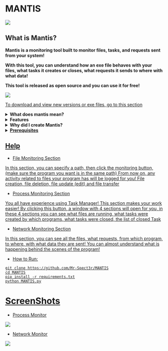 # MANTIS

<img src="https://github.com/user-attachments/assets/701020ba-2b18-4bf0-805e-ee75a211d7ed"> 

## What is Mantis?

<b>Mantis is a monitoring tool built to monitor files, tasks, and requests sent from your system!

With this tool, you can understand how an exe file behaves with your files, what tasks it creates or closes, what requests it sends to where with what data!

This tool is released as open source and you can use it for free!</b> 

<img src="https://github.com/user-attachments/assets/15c672ff-97ab-4737-b8ad-79f9fbd034d8">

<a href="https://github.com/Mr-Spect3r/MANTIS/releases">To download and view new versions or exe files, go to this section</a>

<details>
  <summary><strong>What does mantis mean?</strong></summary>
  <p>Monitoring All Network, Tasks, and Integrated Systems</p>
</details>

<details>
  <summary><strong>Features</strong></summary>
  
   - File Monitoring (You can see what files/folders have been created, edited, or deleted)</p> 
   
   - Process Monitoring (You can see which tasks were created by which program, which tasks are opened, and which tasks are currently running.)</p> 
   
   - Network Monitoring
</details>


<details>
  <summary><strong>Why did I create Mantis?</strong></summary>
  
   - I designed this tool for analyzing programs

   - You can read it here:<a href="https://github.com/Mr-Spect3r/MANTIS/blob/main/writeup.md"> WriteUp
</details>


<details>
  <summary><strong>Prerequisites</strong></summary>
  
   - Libraries

```
psutil
pydivert
watchdog
customtkinter
graphviz
Pillow
queue
```

   - install graphviz (for use graph)

Open Powershell and Type: `winget install graphviz`

- and set address in System:

Open Environment Variables:

Right-click This PC → Properties → Advanced system settings → Environment Variables

Edit PATH:

Under System variables, select Path → Edit → New → add the folder path (e.g., C:\Program Files\Graphviz\bin) → OK

Apply & Test:

<img src="https://github.com/user-attachments/assets/eb8e2f02-b228-4ac4-988b-17b3176ae543">

Close all dialogs, open a new terminal, and run:

`dot -V`


You should see the Graphviz version.

I can also give a super concise 3-line version for quick reference if you want.

</details>

## Help


- File Monitoring Section

In this section, you can specify a path, then click the monitoring button, (make sure the program you want is in the same path) From now on, any activity related to files your program has will be logged for you! File creation, file deletion, file update (edit) and file transfer


- Process Monitoring Section

You all have experience using Task Manager! This section makes your work easier! By clicking this button, a window with 4 sections will open for you, in these 4 sections you can see what files are running, what tasks were created by which programs, what tasks were closed, the list of closed Task

- Network Monitoring Section

In this section, you can see all the files, what requests, from which program, to where, with what data they are sent! You can almost understand what is happening behind the scenes of the program!

- How to Run:

```
git clone https://github.com/Mr-Spect3r/MANTIS
cd MANTIS
pip install -r requirements.txt
python MANTIS.py
```


# ScreenShots

- Process Monitor

<img src="https://github.com/user-attachments/assets/7e31deea-5787-45c1-ab99-68b9d7552f2d">

- Network Monitor

<img src="https://github.com/user-attachments/assets/0db87f42-8c77-4808-a0af-d25005b14831">




